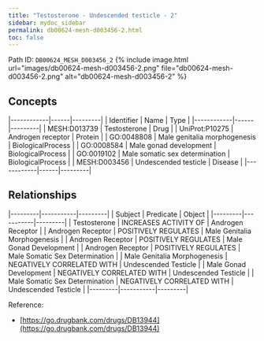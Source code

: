 ```yaml
---
title: "Testosterone - Undescended testicle - 2"
sidebar: mydoc_sidebar
permalink: db00624-mesh-d003456-2.html
toc: false 
---
```



Path ID: `DB00624_MESH_D003456_2`
{% include image.html url="images/db00624-mesh-d003456-2.png" file="db00624-mesh-d003456-2.png" alt="db00624-mesh-d003456-2" %}

## Concepts

|------------|------|---------|
| Identifier | Name | Type    |
|------------|------|---------|
| MESH:D013739 | Testosterone | Drug |
| UniProt:P10275 | Androgen receptor | Protein |
| GO:0048808 | Male genitalia morphogenesis | BiologicalProcess |
| GO:0008584 | Male gonad development | BiologicalProcess |
| GO:0019102 | Male somatic sex determination | BiologicalProcess |
| MESH:D003456 | Undescended testicle | Disease |
|------------|------|---------|

## Relationships

|---------|-----------|---------|
| Subject | Predicate | Object  |
|---------|-----------|---------|
| Testosterone | INCREASES ACTIVITY OF | Androgen Receptor |
| Androgen Receptor | POSITIVELY REGULATES | Male Genitalia Morphogenesis |
| Androgen Receptor | POSITIVELY REGULATES | Male Gonad Development |
| Androgen Receptor | POSITIVELY REGULATES | Male Somatic Sex Determination |
| Male Genitalia Morphogenesis | NEGATIVELY CORRELATED WITH | Undescended Testicle |
| Male Gonad Development | NEGATIVELY CORRELATED WITH | Undescended Testicle |
| Male Somatic Sex Determination | NEGATIVELY CORRELATED WITH | Undescended Testicle |
|---------|-----------|---------|

Reference: 
  - [https://go.drugbank.com/drugs/DB13944](https://go.drugbank.com/drugs/DB13944)
